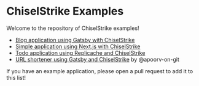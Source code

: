 # ChiselStrike Examples

Welcome to the repository of ChiselStrike examples!

* [Blog application using Gatsby with ChiselStrike](./gatsby)
* [Simple application using Next.js with ChiselStrike](./nextjs)
* [Todo application using Replicache and ChiselStrike](https://github.com/penberg/replicache-todo)
* [URL shortener using Gatsby and ChiselStrike](https://github.com/apoorv-on-git/chisel-shortner) by @apoorv-on-git

If you have an example application, please open a pull request to add it to this list!
